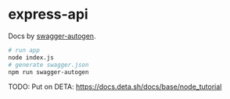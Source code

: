 # express-api

Docs by [swagger-autogen](https://www.npmjs.com/package/swagger-autogen).

```bash
# run app
node index.js
# generate swagger.json
npm run swagger-autogen
```

TODO: Put on DETA: https://docs.deta.sh/docs/base/node_tutorial
